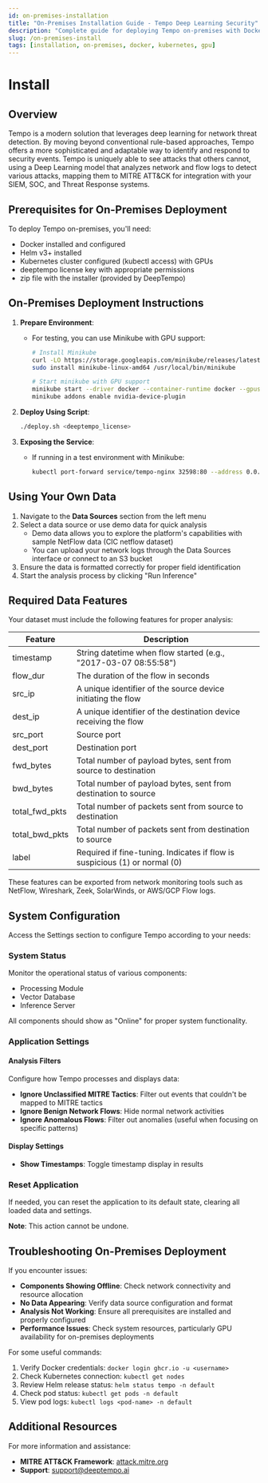 ```yaml
---
id: on-premises-installation
title: "On-Premises Installation Guide - Tempo Deep Learning Security"
description: "Complete guide for deploying Tempo on-premises with Docker, Kubernetes, and GPU support. Includes prerequisites, deployment steps, and troubleshooting."
slug: /on-premises-install
tags: [installation, on-premises, docker, kubernetes, gpu]
---
```


# Install

## Overview
Tempo is a modern solution that leverages deep learning for network threat detection. By moving beyond conventional rule-based approaches, Tempo offers a more sophisticated and adaptable way to identify and respond to security events. Tempo is uniquely able to see attacks that others cannot, using a Deep Learning model that analyzes network and flow logs to detect various attacks, mapping them to MITRE ATT&CK for integration with your SIEM, SOC, and Threat Response systems.

## Prerequisites for On-Premises Deployment

To deploy Tempo on-premises, you'll need:
- Docker installed and configured
- Helm v3+ installed
- Kubernetes cluster configured (kubectl access) with GPUs
- deeptempo license key with appropriate permissions
- zip file with the installer (provided by DeepTempo)

## On-Premises Deployment Instructions

1. **Prepare Environment**:
   - For testing, you can use Minikube with GPU support:
     ```bash
     # Install Minikube
     curl -LO https://storage.googleapis.com/minikube/releases/latest/minikube-linux-amd64
     sudo install minikube-linux-amd64 /usr/local/bin/minikube
     
     # Start minikube with GPU support
     minikube start --driver docker --container-runtime docker --gpus all
     minikube addons enable nvidia-device-plugin
     ```

2. **Deploy Using Script**:
   ```bash
   ./deploy.sh <deeptempo_license>
   ```

3. **Exposing the Service**:
   - If running in a test environment with Minikube:
     ```bash
     kubectl port-forward service/tempo-nginx 32598:80 --address 0.0.0.0 &
     ```

## Using Your Own Data

1. Navigate to the **Data Sources** section from the left menu
2. Select a data source or use demo data for quick analysis
   - Demo data allows you to explore the platform's capabilities with sample NetFlow data (CIC netflow dataset)
   - You can upload your network logs through the Data Sources interface or connect to an S3 bucket
3. Ensure the data is formatted correctly for proper field identification
4. Start the analysis process by clicking "Run Inference"

## Required Data Features

Your dataset must include the following features for proper analysis:

| Feature | Description |
|---------|-------------|
| timestamp | String datetime when flow started (e.g., "2017-03-07 08:55:58") |
| flow_dur | The duration of the flow in seconds |
| src_ip | A unique identifier of the source device initiating the flow |
| dest_ip | A unique identifier of the destination device receiving the flow |
| src_port | Source port |
| dest_port | Destination port |
| fwd_bytes | Total number of payload bytes, sent from source to destination |
| bwd_bytes | Total number of payload bytes, sent from destination to source |
| total_fwd_pkts | Total number of packets sent from source to destination |
| total_bwd_pkts | Total number of packets sent from destination to source |
| label | Required if fine-tuning. Indicates if flow is suspicious (1) or normal (0) |

These features can be exported from network monitoring tools such as NetFlow, Wireshark, Zeek, SolarWinds, or AWS/GCP Flow logs.

## System Configuration

Access the Settings section to configure Tempo according to your needs:

### System Status
Monitor the operational status of various components:
- Processing Module
- Vector Database
- Inference Server

All components should show as "Online" for proper system functionality.

### Application Settings

#### Analysis Filters
Configure how Tempo processes and displays data:
- **Ignore Unclassified MITRE Tactics**: Filter out events that couldn't be mapped to MITRE tactics
- **Ignore Benign Network Flows**: Hide normal network activities
- **Ignore Anomalous Flows**: Filter out anomalies (useful when focusing on specific patterns)

#### Display Settings
- **Show Timestamps**: Toggle timestamp display in results

### Reset Application
If needed, you can reset the application to its default state, clearing all loaded data and settings.

**Note**: This action cannot be undone.

## Troubleshooting On-Premises Deployment

If you encounter issues:

- **Components Showing Offline**: Check network connectivity and resource allocation
- **No Data Appearing**: Verify data source configuration and format
- **Analysis Not Working**: Ensure all prerequisites are installed and properly configured
- **Performance Issues**: Check system resources, particularly GPU availability for on-premises deployments

For some useful commands:
1. Verify Docker credentials: `docker login ghcr.io -u <username>`
2. Check Kubernetes connection: `kubectl get nodes`
3. Review Helm release status: `helm status tempo -n default`
4. Check pod status: `kubectl get pods -n default`
5. View pod logs: `kubectl logs <pod-name> -n default`

## Additional Resources

For more information and assistance:
- **MITRE ATT&CK Framework**: [attack.mitre.org](https://attack.mitre.org/)
- **Support**: [support@deeptempo.ai](mailto:support@deeptempo.ai)